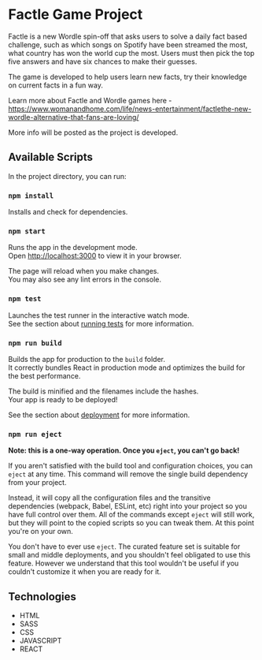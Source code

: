 # Factle Game Project

Factle is a new Wordle spin-off that asks users to solve a daily fact based challenge, such as which songs on Spotify have been streamed the most, what country has won the world cup the most. Users must then pick the top five answers and have six chances to make their guesses.

The game is developed to help users learn new facts, try their knowledge on current facts in a fun way.

Learn more about Factle and Wordle games here - https://www.womanandhome.com/life/news-entertainment/factlethe-new-wordle-alternative-that-fans-are-loving/

More info will be posted as the project is developed.

## Available Scripts

In the project directory, you can run:

### `npm install`

Installs and check for dependencies.

### `npm start`

Runs the app in the development mode.\
Open [http://localhost:3000](http://localhost:3000) to view it in your browser.

The page will reload when you make changes.\
You may also see any lint errors in the console.

### `npm test`

Launches the test runner in the interactive watch mode.\
See the section about [running tests](https://facebook.github.io/create-react-app/docs/running-tests) for more information.

### `npm run build`

Builds the app for production to the `build` folder.\
It correctly bundles React in production mode and optimizes the build for the best performance.

The build is minified and the filenames include the hashes.\
Your app is ready to be deployed!

See the section about [deployment](https://facebook.github.io/create-react-app/docs/deployment) for more information.

### `npm run eject`

**Note: this is a one-way operation. Once you `eject`, you can't go back!**

If you aren't satisfied with the build tool and configuration choices, you can `eject` at any time. This command will remove the single build dependency from your project.

Instead, it will copy all the configuration files and the transitive dependencies (webpack, Babel, ESLint, etc) right into your project so you have full control over them. All of the commands except `eject` will still work, but they will point to the copied scripts so you can tweak them. At this point you're on your own.

You don't have to ever use `eject`. The curated feature set is suitable for small and middle deployments, and you shouldn't feel obligated to use this feature. However we understand that this tool wouldn't be useful if you couldn't customize it when you are ready for it.

## Technologies

- HTML
- SASS
- CSS
- JAVASCRIPT
- REACT
